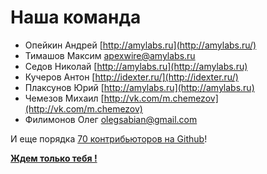 Наша команда
============

- Опейкин Андрей [http://amylabs.ru](http://amylabs.ru/)
- Тимашов Максим  apexwire@amylabs.ru
- Седов Николай [http://amylabs.ru](http://amylabs.ru)
- Кучеров Антон [http://idexter.ru/](http://idexter.ru/)
- Плаксунов Юрий [http://amylabs.ru](http://amylabs.ru)
- Чемезов Михаил [http://vk.com/m.chemezov](http://vk.com/m.chemezov)
- Филимонов Олег olegsabian@gmail.com

И еще порядка [70 контрибьюторов на Github](https://github.com/core/core/graphs/contributors)!

**[Ждем только тебя !](http://websum.uz/contacts)**
